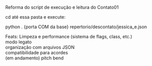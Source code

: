 Reforma do script de execução e leitura do Contato01

cd até essa pasta e execute:

python . {porta COM da base} repertorio/descontato/jessica_e.json

Feats:  Limpeza e performance (sistema de flags, class, etc.)  
        modo legato  
        organização com arquivos JSON  
        compatibilidade para acordes  
        (em andamento) pitch bend  
        